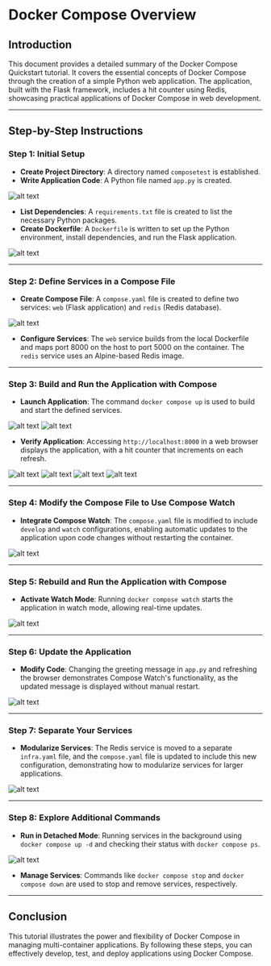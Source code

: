 # Docker Compose Overview

## Introduction

This document provides a detailed summary of the Docker Compose Quickstart tutorial. It covers the essential concepts of Docker Compose through the creation of a simple Python web application. The application, built with the Flask framework, includes a hit counter using Redis, showcasing practical applications of Docker Compose in web development.

---

## Step-by-Step Instructions

### Step 1: Initial Setup

- **Create Project Directory**: A directory named `composetest` is established.
- **Write Application Code**: A Python file named `app.py` is created.

![alt text](images/image1.png)

- **List Dependencies**: A `requirements.txt` file is created to list the necessary Python packages.
- **Create Dockerfile**: A `Dockerfile` is written to set up the Python environment, install dependencies, and run the Flask application.

![alt text](images/image2.png)

---

### Step 2: Define Services in a Compose File

- **Create Compose File**: A `compose.yaml` file is created to define two services: `web` (Flask application) and `redis` (Redis database).

![alt text](images/image3.png)

- **Configure Services**: The `web` service builds from the local Dockerfile and maps port 8000 on the host to port 5000 on the container. The `redis` service uses an Alpine-based Redis image.

---

### Step 3: Build and Run the Application with Compose

- **Launch Application**: The command `docker compose up` is used to build and start the defined services.

![alt text](images/image4.png)
![alt text](images/image5.png)

- **Verify Application**: Accessing `http://localhost:8000` in a web browser displays the application, with a hit counter that increments on each refresh.

![alt text](images/image6.png)
![alt text](images/image7.png)
![alt text](images/image8.png)
![alt text](images/image9.png)

---

### Step 4: Modify the Compose File to Use Compose Watch

- **Integrate Compose Watch**: The `compose.yaml` file is modified to include `develop` and `watch` configurations, enabling automatic updates to the application upon code changes without restarting the container.

![alt text](images/image10.png)

---

### Step 5: Rebuild and Run the Application with Compose

- **Activate Watch Mode**: Running `docker compose watch` starts the application in watch mode, allowing real-time updates.

![alt text](images/image11.png)

---

### Step 6: Update the Application

- **Modify Code**: Changing the greeting message in `app.py` and refreshing the browser demonstrates Compose Watch's functionality, as the updated message is displayed without manual restart.

![alt text](images/image12.png)

---

### Step 7: Separate Your Services

- **Modularize Services**: The Redis service is moved to a separate `infra.yaml` file, and the `compose.yaml` file is updated to include this new configuration, demonstrating how to modularize services for larger applications.

![alt text](images/image13.png)

---

### Step 8: Explore Additional Commands

- **Run in Detached Mode**: Running services in the background using `docker compose up -d` and checking their status with `docker compose ps`.

![alt text](images/image14.png)

- **Manage Services**: Commands like `docker compose stop` and `docker compose down` are used to stop and remove services, respectively.

---

## Conclusion

This tutorial illustrates the power and flexibility of Docker Compose in managing multi-container applications. By following these steps, you can effectively develop, test, and deploy applications using Docker Compose.
